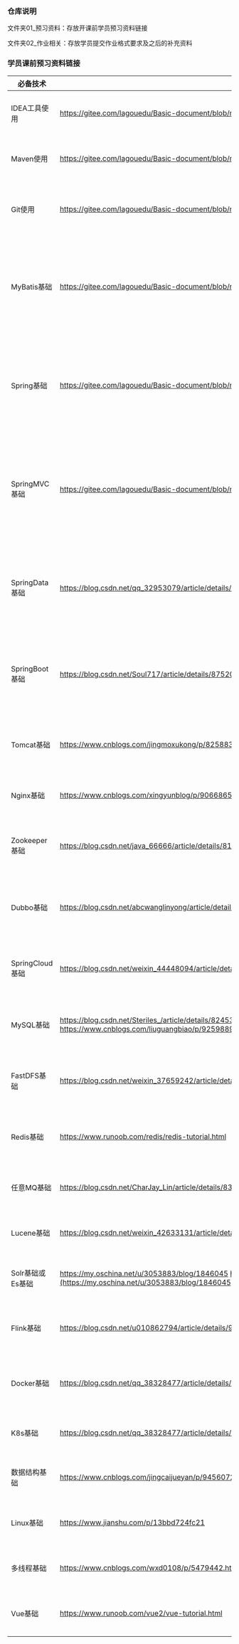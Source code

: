 ### 仓库说明
文件夹01_预习资料：存放开课前学员预习资料链接

文件夹02_作业相关：存放学员提交作业格式要求及之后的补充资料

### 学员课前预习资料链接

| **必备技术**     | **参考链接**                                                 | **所属阶段**                            | **课前技能**                                                 |
| ---------------- | ------------------------------------------------------------ | --------------------------------------- | ------------------------------------------------------------ |
| IDEA工具使用     | <https://gitee.com/lagouedu/Basic-document/blob/master/document/IDEA.md> | 程序员开发协作工具使用                  | 1、下载安装idea 2、idea构建maven分模块项目 3、集成mave、git 4、常用快捷 |
| Maven使用        | <https://gitee.com/lagouedu/Basic-document/blob/master/document/Maven.md> | 程序员开发协作工具使用                  | 1、下载安装配置 2、关联idea 3、常用命令 4、构建SSM分模块项目 |
| Git使用          | <https://gitee.com/lagouedu/Basic-document/blob/master/document/Git.md> | 程序员开发协作工具使用                  | 1、下载安装 2、命令行使用（创建添加修改上传更新解决冲突） 3、远程操作（上传下载） 4、idea中使用git |
| MyBatis基础      | <https://gitee.com/lagouedu/Basic-document/blob/master/document/MyBatis.md> | 第一阶段 开源框架源码剖析               | 1、CRUD操作 2、两种Dao开发方式 3、SqlMapConfig.xml编写及理解 4、mappere.xml编写及理解 5、动态sql应用 6、多表关联查询 7、延长加载策略 8、xml和注解开发 |
| Spring基础       | <https://gitee.com/lagouedu/Basic-document/blob/master/document/Spring.md> | 第一阶段 开源框架源码剖析               | 1、使用springIOC实现程序解耦合 2、注解方式实现 3、Spring对Junit的支持 4、理解spring的 ioc和aop 5、JdbcTemplate数据库操作工具使用 6、Spring声明式事务配置 7、常用注解应用 |
| SpringMVC基础    | <https://gitee.com/lagouedu/Basic-document/blob/master/document/SpringMVC.md> | 第一阶段 开源框架源码剖析               | 1、RequestMapping使用 2、请求参数绑定（接收） 3、Controller方法（Handler）的返回值 4、常用注解应用 5、SpringMVC的Restful风格 6、Json数据交互 7、SpringMVC实现文件上传 8、SSM整合 |
| SpringData基础   | https://blog.csdn.net/qq_32953079/article/details/79493541   | 第一阶段 开源框架源码剖析               | 1、实现crud操作 2、实现查询操作   1）使用默认提供的方法   2）使用JPQL查询   3）原生的Sql   4）使用方法名创建查询 3、使用Specification查询 4、多表关联查询 |
| SpringBoot基础   | https://blog.csdn.net/Soul717/article/details/87520084       | 第一阶段 开源框架源码剖析               | 1、搭建SpringBoot的环境 2、完成application.properties配置文件的配置 3、完成application.yml配置文件的配置 4、集成Mybatis、Junit、SpringDateJPA |
| Tomcat基础       | https://www.cnblogs.com/jingmoxukong/p/8258837.html?utm_source=gold_browser_extension | 第二阶段 Web服务器深度应用及调优        | 1、下载及安装配置 2、了解目录结构 3、常见配置（端口修改..） 4、集成idea及项目运行 |
| Nginx基础        | https://www.cnblogs.com/xingyunblog/p/9066865.html           | 第二阶段 Web服务器深度应用及调优        | 1、正向和反向代理理解 2、Nginx与负载均衡的联系？ 3、下载安装 |
| Zookeeper基础    | https://blog.csdn.net/java_66666/article/details/81015302    | 第三阶段  分布式架构设计&微服务深入剖析 | 1、分布式服务框架理解 2、下载安装 3、理解四个类型和监听机制  |
| Dubbo基础        | https://blog.csdn.net/abcwanglinyong/article/details/81906027 | 第三阶段  分布式架构设计&微服务深入剖析 | 1、dubbo原理理解 2、和zookeeper实现分布式 3、编写demo实现RPC 4、dubbo-admin管理控制台安装使用 |
| SpringCloud基础  | https://blog.csdn.net/weixin_44448094/article/details/88535475 | 第三阶段  分布式架构设计&微服务深入剖析 | 1、Eureka使用及理解 2、PRC远程调用的方法（rest/Feigin） 3、Zuul使用及理解 4、Hystrix的作用及理解 |
| MySQL基础        | https://blog.csdn.net/Steriles_/article/details/82453949 https://www.cnblogs.com/liuguangbiao/p/9259889.html(https://blog.csdn.net/Steriles_/article/details/82453949) | 第四阶段  大型分布式存储系统架构进阶    | 1、下载安装 2、MySQL的常见命令 3、MySQL的语法规范 4、CRUD操作，三表联查 |
| FastDFS基础      | https://blog.csdn.net/weixin_37659242/article/details/81166901 | 第四阶段  大型分布式存储系统架构进阶    | 1、下载安装 2、FastDFS上传下载流程 3、demo实现将本地图片上传至图片服务器，并在控制台打印url |
| Redis基础        | https://www.runoob.com/redis/redis-tutorial.html             | 第五阶段  大型分布式系统缓存架构进阶    | 1、下载安装 2、数据类型及优缺点 3、常见命令 4、持久化方式及优缺点 5、Jedis实现存取数据 |
| 任意MQ基础       | https://blog.csdn.net/CharJay_Lin/article/details/83051421   | 第六阶段  分布式消息服务中间件进阶      | 1、下载安装 2、理解消息中间件 3、基于Spring的使用 4、demo实现生产和消费 |
| Lucene基础       | https://blog.csdn.net/weixin_42633131/article/details/82873731 | 第七阶段 分布式搜索引擎进阶             | 1、下载安装 2、理解创建索引的流程 3、理解Document、Field、Directory、分词器 |
| Solr基础或Es基础 | https://my.oschina.net/u/3053883/blog/1846045 https://www.cnblogs.com/sunsky303/p/9438737.html](https://my.oschina.net/u/3053883/blog/1846045) | 第七阶段 分布式搜索引擎进阶             | 1、下载安装配置 2、通过客户端API实现数据CRUD                 |
| Flink基础        | https://blog.csdn.net/u010862794/article/details/90025104    | 第八阶段  分布式实时流式计算引擎Flink   | 1、下载安装配置 2、Flink 中的核心概念理解 3、基础组件了解    |
| Docker基础       | https://blog.csdn.net/qq_38328477/article/details/86712892   | 第九阶段  容器技术&CI/CD、DevOps        | 1、下载安装配置 2、理解镜像(Image)、容器(Container)、仓库(Repository) 3、基础常用命令 |
| K8s基础          | https://blog.csdn.net/qq_38328477/article/details/86712892   | 第九阶段  容器技术&CI/CD、DevOps        |                                                              |
| 数据结构基础     | https://www.cnblogs.com/jingcaijueyan/p/9456072.html         | 第十阶段  底层调优与算法深入            | 1、栈和队列理解 2、树和二叉树理解                            |
| Linux基础        | https://www.jianshu.com/p/13bbd724fc21                       | 第十阶段  底层调优与算法深入            | 1、下载安装配置 2、基础常用命令                              |
| 多线程基础       | https://www.cnblogs.com/wxd0108/p/5479442.html               | 第十阶段  底层调优与算法深入            | 1、创建方式及优缺点 2、多线程的状态及互相转换的方法          |
| Vue基础          | https://www.runoob.com/vue2/vue-tutorial.html                |                                         | 1、MVVM模式理解  2、常用系统指令 3、axios ajax操作 4、可以看懂别人的html |